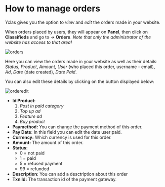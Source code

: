 # How to manage orders

Yclas gives you the option to  _view_  and  _edit_  the orders made in your website.

When orders placed by users, they will appear on  **Panel**, then click on **Classifieds**  and go to ->  **Orders**.  _Note that only the administrator of the website has access to that area!_

![orders](https://raw.githubusercontent.com/yclas/guides/master/images/orders.jpg)



Here you can view the orders made in your website as well as their details:  _Status_,  _Product_,  _Amount_,  _User_  (who placed this order, username - email),  _Ad_,  _Date_  (date created),  _Date Paid_.

You can also edit these details by clicking on the button displayed below:

![orderedit](https://raw.githubusercontent.com/yclas/guides/master/images/order%20edit1.jpg)



-   **Id Product:**
    1.  _Post in paid category_
    2.  _Top up ad_
    3.  _Feature ad_
    4.  _Buy product_
-   **Paymethod:**  You can change the payment method of this order.
-   **Pay Date:**  In this field you can edit the date user paid.
-   **Currency:**  Which currency is used for this order.
-   **Amount:**  The amount of this order.
-   **Status:**
    -   0 = not paid
    -   1 = paid
    -   5 = refused payment
    -   99 = refunded
-   **Description:**  You can add a desctription about this order
-   **Txn Id:**  The transaction id of the payment gateway.
